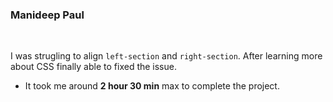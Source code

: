 ### Manideep Paul 

<br>


I was strugling to align `left-section` and `right-section`. After learning more about CSS finally able to fixed the issue. 

- It took me around **2 hour 30 min** max to complete the project.